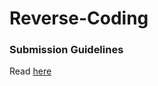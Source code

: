 # Reverse-Coding



### Submission Guidelines
 Read [here](https://github.com/prateekiiest/Reverse-Coding/blob/master/submission/submission_guidelines.md)
